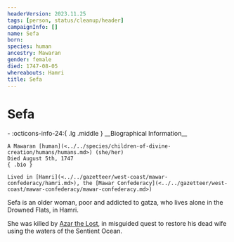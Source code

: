 ```yaml
---
headerVersion: 2023.11.25
tags: [person, status/cleanup/header]
campaignInfo: []
name: Sefa
born:
species: human
ancestry: Mawaran
gender: female
died: 1747-08-05
whereabouts: Hamri
title: Sefa
---
```

# Sefa
<div class="grid cards ext-narrow-margin ext-one-column" markdown>
- :octicons-info-24:{ .lg .middle } __Biographical Information__

    A Mawaran [human](<../../species/children-of-divine-creation/humans/humans.md>) (she/her)  
    Died August 5th, 1747  
    { .bio }

    Lived in [Hamri](<../../gazetteer/west-coast/mawar-confederacy/hamri.md>), the [Mawar Confederacy](<../../gazetteer/west-coast/mawar-confederacy/mawar-confederacy.md>)
</div>



Sefa is an older woman, poor and addicted to gatza, who lives alone in the Drowned Flats, in Hamri. 


She was killed by [Azar the Lost](<./azar-the-lost.md>), in misguided quest to restore his dead wife using the waters of the Sentient Ocean. 

